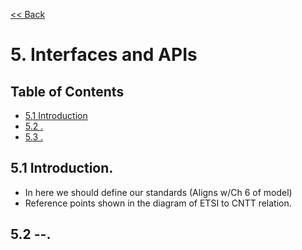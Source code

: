 [<< Back](../../ref_arch)

# 5. Interfaces and APIs

## Table of Contents
* [5.1 Introduction](#5.1)
* [5.2 .](#5.2)
* [5.3 .](#5.3)

<a name="5.1"></a>
## 5.1 Introduction.

- In here we should define our standards (Aligns w/Ch 6 of model)
- Reference points shown in the diagram of ETSI to CNTT relation.

<a name="5.2"></a>
## 5.2 --.

